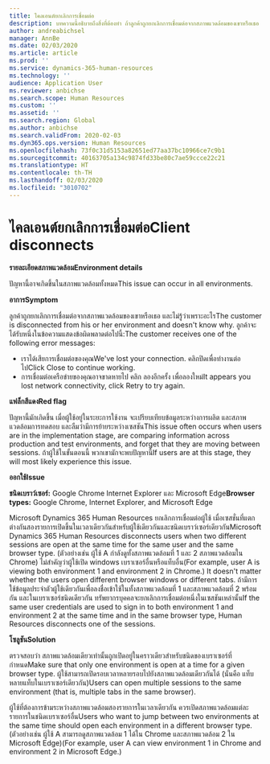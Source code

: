 ```yaml
---
title: ไคลเอนต์ยกเลิกการเชื่อมต่อ
description: บทความนี้อธิบายถึงสิ่งที่ต้องทำ ถ้าลูกค้าถูกยกเลิกการเชื่อมต่อจากสภาพแวดล้อมของเขาหรือเธอ และไม่รู้ว่าเพราะอะไร
author: andreabichsel
manager: AnnBe
ms.date: 02/03/2020
ms.article: article
ms.prod: ''
ms.service: dynamics-365-human-resources
ms.technology: ''
audience: Application User
ms.reviewer: anbichse
ms.search.scope: Human Resources
ms.custom: ''
ms.assetid: ''
ms.search.region: Global
ms.author: anbichse
ms.search.validFrom: 2020-02-03
ms.dyn365.ops.version: Human Resources
ms.openlocfilehash: 73f0c31d5153a82651ed77aa37bc10966ce7c9b1
ms.sourcegitcommit: 40163705a134c9874fd33be80c7ae59ccce22c21
ms.translationtype: HT
ms.contentlocale: th-TH
ms.lasthandoff: 02/03/2020
ms.locfileid: "3010702"
---
```

# <a name="client-disconnects"></a><span data-ttu-id="789aa-103">ไคลเอนต์ยกเลิกการเชื่อมต่อ</span><span class="sxs-lookup"><span data-stu-id="789aa-103">Client disconnects</span></span>

<span data-ttu-id="789aa-104">**รายละเอียดสภาพแวดล้อม**</span><span class="sxs-lookup"><span data-stu-id="789aa-104">**Environment details**</span></span> 

<span data-ttu-id="789aa-105">ปัญหานี้อาจเกิดขึ้นในสภาพแวดล้อมทั้งหมด</span><span class="sxs-lookup"><span data-stu-id="789aa-105">This issue can occur in all environments.</span></span>
 
<span data-ttu-id="789aa-106">**อาการ**</span><span class="sxs-lookup"><span data-stu-id="789aa-106">**Symptom**</span></span> 

<span data-ttu-id="789aa-107">ลูกค้าถูกยกเลิกการเชื่อมต่อจากสภาพแวดล้อมของเขาหรือเธอ และไม่รู้ว่าเพราะอะไร</span><span class="sxs-lookup"><span data-stu-id="789aa-107">The customer is disconnected from his or her environment and doesn't know why.</span></span> <span data-ttu-id="789aa-108">ลูกค้าจะได้รับหนึ่งในข้อความแสดงข้อผิดพลาดต่อไปนี้:</span><span class="sxs-lookup"><span data-stu-id="789aa-108">The customer receives one of the following error messages:</span></span>

- <span data-ttu-id="789aa-109">เราได้เสียการเชื่อมต่อของคุณ</span><span class="sxs-lookup"><span data-stu-id="789aa-109">We've lost your connection.</span></span> <span data-ttu-id="789aa-110">คลิกปิดเพื่อทำงานต่อไป</span><span class="sxs-lookup"><span data-stu-id="789aa-110">Click Close to continue working.</span></span>
- <span data-ttu-id="789aa-111">การเชื่อมต่อเครือข่ายของคุณอาจขาดหายไป คลิก ลองอีกครั้ง เพื่อลองใหม่</span><span class="sxs-lookup"><span data-stu-id="789aa-111">It appears you lost network connectivity, click Retry to try again.</span></span>

<span data-ttu-id="789aa-112">**แฟล็กสีแดง**</span><span class="sxs-lookup"><span data-stu-id="789aa-112">**Red flag**</span></span>

<span data-ttu-id="789aa-113">ปัญหานี้มักเกิดขึ้น เมื่อผู้ใช้อยู่ในระยะการใช้งาน จะเปรียบเทียบข้อมูลระหว่างการผลิต และสภาพแวดล้อมการทดสอบ และลืมว่ามีการย้ายระหว่างเซสชัน</span><span class="sxs-lookup"><span data-stu-id="789aa-113">This issue often occurs when users are in the implementation stage, are comparing information across production and test environments, and forget that they are moving between sessions.</span></span> <span data-ttu-id="789aa-114">ถ้าผู้ใช้ในขั้นตอนนี้ พวกเขามักจะพบปัญหานี้</span><span class="sxs-lookup"><span data-stu-id="789aa-114">If users are at this stage, they will most likely experience this issue.</span></span>

<span data-ttu-id="789aa-115">**ออกใช้**</span><span class="sxs-lookup"><span data-stu-id="789aa-115">**Issue**</span></span> 

<span data-ttu-id="789aa-116">**ชนิดเบราว์เซอร์:** Google Chrome Internet Explorer และ Microsoft Edge</span><span class="sxs-lookup"><span data-stu-id="789aa-116">**Browser types:** Google Chrome, Internet Explorer, and Microsoft Edge</span></span>

<span data-ttu-id="789aa-117">Microsoft Dynamics 365 Human Resources ยกเลิกการเชื่อมต่อผู้ใช้ เมื่อเซสชั่นที่แตกต่างกันสองรายการเปิดขึ้นในเวลาเดียวกันสำหรับผู้ใช้เดียวกันและชนิดเบราว์เซอร์เดียวกัน</span><span class="sxs-lookup"><span data-stu-id="789aa-117">Microsoft Dynamics 365 Human Resources disconnects users when two different sessions are open at the same time for the same user and the same browser type.</span></span> <span data-ttu-id="789aa-118">(ตัวอย่างเช่น ผู้ใช้ A กำลังดูทั้งสภาพแวดล้อมที่ 1 และ 2 สภาพแวดล้อมใน Chrome) ไม่สำคัญว่าผู้ใช้เปิด windows เบราเซอร์อื่นหรือแท็บอื่น</span><span class="sxs-lookup"><span data-stu-id="789aa-118">(For example, user A is viewing both environment 1 and environment 2 in Chrome.) It doesn't matter whether the users open different browser windows or different tabs.</span></span> <span data-ttu-id="789aa-119">ถ้ามีการใช้ข้อมูลประจำตัวผู้ใช้เดียวกันเพื่อลงชื่อเข้าใช้ในทั้งสภาพแวดล้อมที่ 1 และสภาพแวดล้อมที่ 2 พร้อมกัน และในเบราเซอร์ชนิดเดียวกัน ทรัพยากรบุคคลจะยกเลิกการเชื่อมต่อหนึ่งในเซสชันเหล่านั้น</span><span class="sxs-lookup"><span data-stu-id="789aa-119">If the same user credentials are used to sign in to both environment 1 and environment 2 at the same time and in the same browser type, Human Resources disconnects one of the sessions.</span></span>

<span data-ttu-id="789aa-120">**โซลูชัน**</span><span class="sxs-lookup"><span data-stu-id="789aa-120">**Solution**</span></span>

<span data-ttu-id="789aa-121">ตรวจสอบว่า สภาพแวดล้อมเดียวเท่านั้นถูกเปิดอยู่ในคราวเดียวสำหรับชนิดของเบราเซอร์ที่กำหนด</span><span class="sxs-lookup"><span data-stu-id="789aa-121">Make sure that only one environment is open at a time for a given browser type.</span></span> <span data-ttu-id="789aa-122">ผู้ใช้สามารถเปิดรอบเวลาหลายรอบไปยังสภาพแวดล้อมเดียวกันได้ (นั่นคือ แท็บหลายแท็บในเบราเซอร์เดียวกัน)</span><span class="sxs-lookup"><span data-stu-id="789aa-122">Users can open multiple sessions to the same environment (that is, multiple tabs in the same browser).</span></span>

<span data-ttu-id="789aa-123">ผู้ใช้ที่ต้องการข้ามระหว่างสภาพแวดล้อมสองรายการในเวลาเดียวกัน ควรเปิดสภาพแวดล้อมแต่ละรายการในชนิดเบราเซอร์อื่น</span><span class="sxs-lookup"><span data-stu-id="789aa-123">Users who want to jump between two environments at the same time should open each environment in a different browser type.</span></span> <span data-ttu-id="789aa-124">(ตัวอย่างเช่น ผู้ใช้ A สามารถดูสภาพแวดล้อม 1 ได้ใน Chrome และสภาพแวดล้อม 2 ใน Microsoft Edge)</span><span class="sxs-lookup"><span data-stu-id="789aa-124">(For example, user A can view environment 1 in Chrome and environment 2 in Microsoft Edge.)</span></span>
